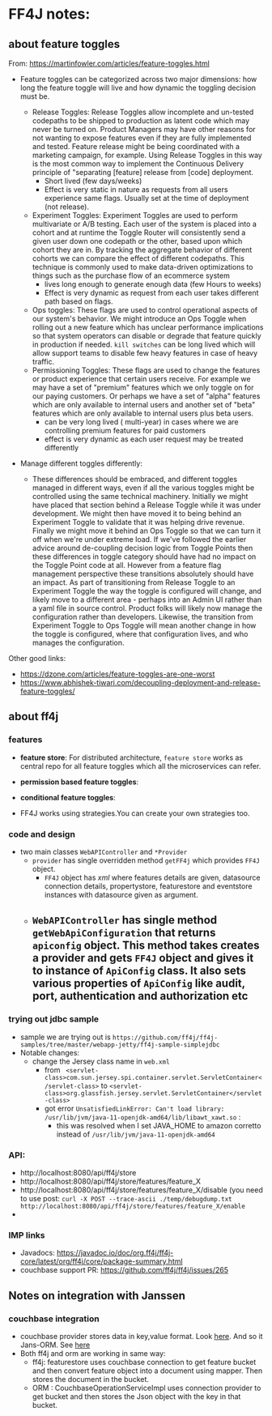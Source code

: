 # FF4J notes:

## about feature toggles
From: 
https://martinfowler.com/articles/feature-toggles.html


- Feature toggles can be categorized across two major dimensions: how long the feature toggle will live and how dynamic the toggling decision must be.
  - Release Toggles: Release Toggles allow incomplete and un-tested codepaths to be shipped to production as latent code which may never be turned on. Product Managers may have other reasons for not wanting to expose features even if they are fully implemented and tested. Feature release might be being coordinated with a marketing campaign, for example. Using Release Toggles in this way is the most common way to implement the Continuous Delivery principle of "separating [feature] release from [code] deployment.
    - Short lived (few days/weeks)
    - Effect is very static in nature as requests from all users experience same flags. Usually set at the time of deployment (not release). 
  - Experiment Toggles: Experiment Toggles are used to perform multivariate or A/B testing. Each user of the system is placed into a cohort and at runtime the Toggle Router will consistently send a given user down one codepath or the other, based upon which cohort they are in. By tracking the aggregate behavior of different cohorts we can compare the effect of different codepaths. This technique is commonly used to make data-driven optimizations to things such as the purchase flow of an ecommerce system
    - lives long enough to generate enough data (few Hours to weeks)
    - Effect is very dynamic as request from each user takes different path based on flags.
  - Ops toggles: These flags are used to control operational aspects of our system's behavior. We might introduce an Ops Toggle when rolling out a new feature which has unclear performance implications so that system operators can disable or degrade that feature quickly in production if needed. `kill switches` can be long lived which will allow support teams to disable few heavy features in case of heavy traffic.
  - Permissioning Toggles: These flags are used to change the features or product experience that certain users receive. For example we may have a set of "premium" features which we only toggle on for our paying customers. Or perhaps we have a set of "alpha" features which are only available to internal users and another set of "beta" features which are only available to internal users plus beta users.
    - can be very long lived ( multi-year) in cases where we are controlling premium features for paid customers
    - effect is very dynamic as each user request may be treated differently
 
- Manage different toggles differently:
  - These differences should be embraced, and different toggles managed in different ways, even if all the various toggles might be controlled using the same technical machinery. Initially we might have placed that section behind a Release Toggle while it was under development. We might then have moved it to being behind an Experiment Toggle to validate that it was helping drive revenue. Finally we might move it behind an Ops Toggle so that we can turn it off when we're under extreme load. If we've followed the earlier advice around de-coupling decision logic from Toggle Points then these differences in toggle category should have had no impact on the Toggle Point code at all. However from a feature flag management perspective these transitions absolutely should have an impact. As part of transitioning from Release Toggle to an Experiment Toggle the way the toggle is configured will change, and likely move to a different area - perhaps into an Admin UI rather than a yaml file in source control. Product folks will likely now manage the configuration rather than developers. Likewise, the transition from Experiment Toggle to Ops Toggle will mean another change in how the toggle is configured, where that configuration lives, and who manages the configuration.

Other good links:
- https://dzone.com/articles/feature-toggles-are-one-worst
- https://www.abhishek-tiwari.com/decoupling-deployment-and-release-feature-toggles/

## about ff4j

### features

- **feature store**: For distributed architecture, `feature store` works as central repo for all feature toggles which all the microservices can refer.
- **permission based feature toggles**: 
- **conditional feature toggles**:


- FF4J works using strategies.You can create your own strategies too.

### code and design

- two main classes `WebAPIController` and `*Provider`
  - `provider` has single overridden method `getFF4j` which provides `FF4J` object.
    - `FF4J` object has *xml* where features details are given, datasource connection details, propertystore, featurestore and eventstore instances with datasource given as argument.
  - `WebAPIController` has single method `getWebApiConfiguration` that returns `apiconfig` object. This method takes creates a provider and gets `FF4J` object and gives it to instance of `ApiConfig` class. It also sets various properties of `ApiConfig` like audit, port, authentication and authorization etc
    - 

### trying out jdbc sample

- sample we are trying out is `https://github.com/ff4j/ff4j-samples/tree/master/webapp-jetty/ff4j-sample-simplejdbc`
- Notable changes:
  - change the Jersey class name in `web.xml` 
    - from ` <servlet-class>com.sun.jersey.spi.container.servlet.ServletContainer</servlet-class>` to `<servlet-class>org.glassfish.jersey.servlet.ServletContainer</servlet-class>`
    - got error `UnsatisfiedLinkError: Can't load library: /usr/lib/jvm/java-11-openjdk-amd64/lib/libawt_xawt.so` : 
      - this was resolved when I set JAVA_HOME to amazon corretto instead of `/usr/lib/jvm/java-11-openjdk-amd64`



### API:
- http://localhost:8080/api/ff4j/store
- http://localhost:8080/api/ff4j/store/features/feature_X
- http://localhost:8080/api/ff4j/store/features/feature_X/disable (you need to use post: `curl -X POST --trace-ascii ./temp/debugdump.txt http://localhost:8080/api/ff4j/store/features/feature_X/enable`
- 

### IMP links
- Javadocs: https://javadoc.io/doc/org.ff4j/ff4j-core/latest/org/ff4j/core/package-summary.html
- couchbase support PR: https://github.com/ff4j/ff4j/issues/265



## Notes on integration with Janssen

### couchbase integration
- couchbase provider stores data in key,value format. Look [here](https://github.com/ff4j/ff4j/blob/5268781cab5797644624e270146ecda9f104c892/ff4j-store-couchbase/src/main/java/org/ff4j/couchbase/mapper/FeatureCouchbaseMapper.java#L62). And so it Jans-ORM. See [here](https://github.com/JanssenProject/jans-orm/blob/73c2d6b1f9a4c2cb1afae2a52e6cb9f6a6980e2a/couchbase/src/main/java/io/jans/orm/couchbase/operation/impl/CouchbaseOperationServiceImpl.java#L192)
- Both ff4j and orm are working in same way:
  - ff4j: featurestore uses couchbase connection to get feature bucket and then convert feature object into a document using mapper. Then stores the document in the bucket.
  - ORM : CouchbaseOperationServiceImpl uses connection provider to get bucket and then stores the Json object with the key in that bucket.

